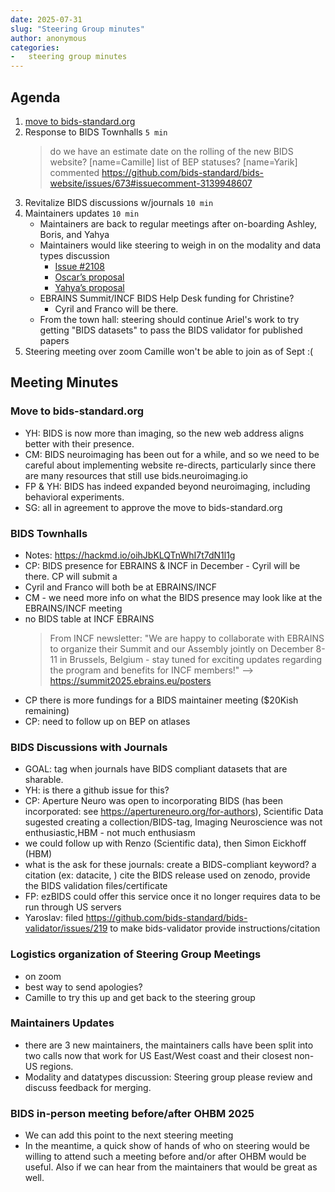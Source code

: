 ```yaml
---
date: 2025-07-31
slug: "Steering Group minutes"
author: anonymous
categories:
-   steering group minutes
---
```


## Agenda

1. [move to bids-standard.org](https://github.com/bids-standard/bids-website/issues/673#issuecomment-2971005849)
2. Response to BIDS Townhalls `5 min`
	> do we have an estimate date on the rolling of the new BIDS website?
	> [name=Camille] list of BEP statuses?
	> [name=Yarik] commented https://github.com/bids-standard/bids-website/issues/673#issuecomment-3139948607
3. Revitalize BIDS discussions w/journals `10 min`
4. Maintainers updates `10 min`
    - Maintainers are back to regular meetings after on-boarding Ashley, Boris, and Yahya
    - Maintainers would like steering to weigh in on the modality and data types discussion
        - [Issue #2108](https://github.com/bids-standard/bids-specification/issues/2108)
        - [Oscar’s proposal](https://github.com/bids-standard/bids-website/pull/670/files)
        - [Yahya’s proposal](https://github.com/bids-standard/bids-specification/pull/2135)
    - EBRAINS Summit/INCF BIDS Help Desk funding for Christine?
        - Cyril and Franco will be there.
    - From the town hall: steering should continue Ariel's work to try getting "BIDS datasets" to pass the BIDS validator for published papers
5. Steering meeting over zoom Camille won't be able to join as of Sept :(

## Meeting Minutes

### Move to bids-standard.org

- YH: BIDS is now more than imaging, so the new web address aligns better with their presence. 
- CM: BIDS neuroimaging has been out for a while, and so we need to be careful about implementing website re-directs, particularly since there are many resources that still use bids.neuroimaging.io
- FP & YH:  BIDS has indeed expanded beyond neuroimaging, including behavioral experiments. 
- SG: all in agreement to approve the move to bids-standard.org

### BIDS Townhalls

- Notes: https://hackmd.io/oihJbKLQTnWhI7t7dN1l1g
- CP: BIDS presence for EBRAINS & INCF in December - Cyril will be there. CP will submit a
- Cyril and Franco will both be at EBRAINS/INCF
- CM - we need more info on what the BIDS presence may look like at the EBRAINS/INCF meeting
- no BIDS table at INCF EBRAINS
    > From INCF newsletter: "We are happy to collaborate with EBRAINS to organize their Summit and our Assembly jointly on December 8-11 in Brussels, Belgium - stay tuned for exciting updates regarding the program and benefits for INCF members!" --> https://summit2025.ebrains.eu/posters
- CP there is more fundings for a BIDS maintainer meeting ($20Kish remaining)
- CP: need to follow up on BEP on atlases

### BIDS Discussions with Journals

- GOAL: tag when journals have BIDS compliant datasets that are sharable.
- YH: is there a github issue for this?
- CP: Aperture Neuro was open to incorporating BIDS (has been incorporated: see https://apertureneuro.org/for-authors), Scientific Data sugested creating a collection/BIDS-tag, Imaging Neuroscience was not enthusiastic,HBM - not much enthusiasm
- we could follow up with Renzo (Scientific data), then Simon Eickhoff (HBM)
- what is the ask for these journals: create a BIDS-compliant keyword? a citation (ex: datacite, ) cite the BIDS release used on zenodo, provide the BIDS validation files/certificate
- FP: ezBIDS could offer this service once it no longer requires data to be run through US servers
- Yaroslav: filed https://github.com/bids-standard/bids-validator/issues/219 to make bids-validator provide instructions/citation

### Logistics organization of Steering Group Meetings

- on zoom
- best way to send apologies?
- Camille to try this up and get back to the steering group

### Maintainers Updates

- there are 3 new maintainers, the maintainers calls have been split into two calls now that work for US East/West coast and their closest non-US regions. 
- Modality and datatypes discussion: Steering group please review and discuss feedback for merging. 

### BIDS in-person meeting before/after OHBM 2025

- We can add this point to the next steering meeting
- In the meantime, a quick show of hands of who on steering would be willing to attend such a meeting before and/or after OHBM would be useful. Also if we can hear from the maintainers that would be great as well.
